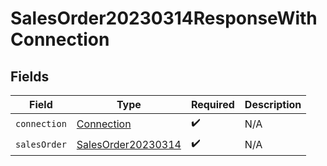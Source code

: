 # SalesOrder20230314ResponseWithConnection


## Fields

| Field                                                           | Type                                                            | Required                                                        | Description                                                     |
| --------------------------------------------------------------- | --------------------------------------------------------------- | --------------------------------------------------------------- | --------------------------------------------------------------- |
| `connection`                                                    | [Connection](../../models/shared/connection.md)                 | :heavy_check_mark:                                              | N/A                                                             |
| `salesOrder`                                                    | [SalesOrder20230314](../../models/shared/salesorder20230314.md) | :heavy_check_mark:                                              | N/A                                                             |